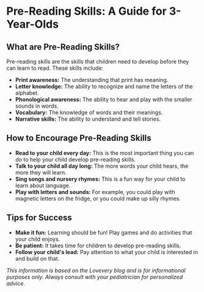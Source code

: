# Pre-Reading Skills: A Guide for 3-Year-Olds

## What are Pre-Reading Skills?

Pre-reading skills are the skills that children need to develop before they can learn to read. These skills include:

*   **Print awareness:** The understanding that print has meaning.
*   **Letter knowledge:** The ability to recognize and name the letters of the alphabet.
*   **Phonological awareness:** The ability to hear and play with the smaller sounds in words.
*   **Vocabulary:** The knowledge of words and their meanings.
*   **Narrative skills:** The ability to understand and tell stories.

## How to Encourage Pre-Reading Skills

*   **Read to your child every day:** This is the most important thing you can do to help your child develop pre-reading skills.
*   **Talk to your child all day long:** The more words your child hears, the more they will learn.
*   **Sing songs and nursery rhymes:** This is a fun way for your child to learn about language.
*   **Play with letters and sounds:** For example, you could play with magnetic letters on the fridge, or you could make up silly rhymes.

## Tips for Success

*   **Make it fun:** Learning should be fun! Play games and do activities that your child enjoys.
*   **Be patient:** It takes time for children to develop pre-reading skills.
*   **Follow your child's lead:** Pay attention to what your child is interested in and build on that.

*This information is based on the Lovevery blog and is for informational purposes only. Always consult with your pediatrician for personalized advice.*
